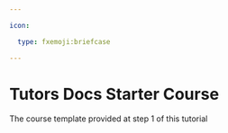 ```yaml
---

icon: 

  type: fxemoji:briefcase

---
```


# Tutors Docs Starter Course

The course template provided at step 1 of this tutorial